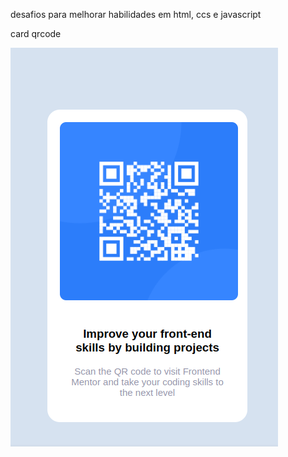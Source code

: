 desafios para melhorar habilidades em html, ccs e javascript<br>

 card qrcode

<img src = "qr-code-component-main/images/qrcde.png">
